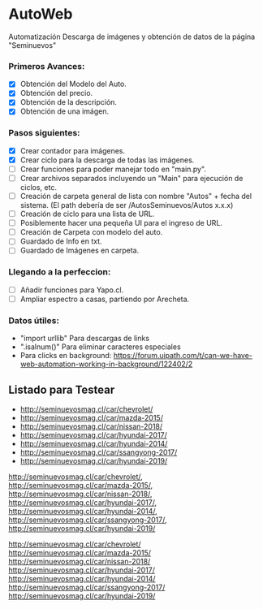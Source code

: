 # AutoWeb
Automatización Descarga de imágenes y obtención de datos de la página "Seminuevos"

### Primeros Avances:
* [x] Obtención del Modelo del Auto.
* [x] Obtención del precio.
* [x] Obtención de la descripción.
* [x] Obtención de una imágen.

### Pasos siguientes:
* [x] Crear contador para imágenes.
* [x] Crear ciclo para la descarga de todas las imágenes.
* [ ] Crear funciones para poder manejar todo en "main.py".
* [ ] Crear archivos separados incluyendo un "Main" para ejecución de ciclos, etc.
* [ ] Creación de carpeta general de lista con nombre "Autos" + fecha del sistema. (El path debería de ser /AutosSeminuevos/Autos x.x.x)
* [ ] Creación de ciclo para una lista de URL.
* [ ] Posiblemente hacer una pequeña UI para el ingreso de URL.
* [ ] Creación de Carpeta con modelo del auto.
* [ ] Guardado de Info en txt.
* [ ] Guardado de Imágenes en carpeta.

### Llegando a la perfeccion:
* [ ] Añadir funciones para Yapo.cl.
* [ ] Ampliar espectro a casas, partiendo por Arecheta.

### Datos útiles:
- "import urllib" Para descargas de links
- ".isalnum()" Para eliminar caracteres especiales
- Para clicks en background: https://forum.uipath.com/t/can-we-have-web-automation-working-in-background/122402/2

## Listado para Testear

* http://seminuevosmag.cl/car/chevrolet/
* http://seminuevosmag.cl/car/mazda-2015/
* http://seminuevosmag.cl/car/nissan-2018/
* http://seminuevosmag.cl/car/hyundai-2017/
* http://seminuevosmag.cl/car/hyundai-2014/
* http://seminuevosmag.cl/car/ssangyong-2017/
* http://seminuevosmag.cl/car/hyundai-2019/

http://seminuevosmag.cl/car/chevrolet/,
http://seminuevosmag.cl/car/mazda-2015/,
http://seminuevosmag.cl/car/nissan-2018/,
http://seminuevosmag.cl/car/hyundai-2017/,
http://seminuevosmag.cl/car/hyundai-2014/,
http://seminuevosmag.cl/car/ssangyong-2017/,
http://seminuevosmag.cl/car/hyundai-2019/

http://seminuevosmag.cl/car/chevrolet/ http://seminuevosmag.cl/car/mazda-2015/ http://seminuevosmag.cl/car/nissan-2018/ http://seminuevosmag.cl/car/hyundai-2017/ http://seminuevosmag.cl/car/hyundai-2014/ http://seminuevosmag.cl/car/ssangyong-2017/ http://seminuevosmag.cl/car/hyundai-2019/